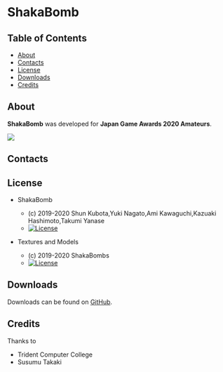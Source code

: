 # ShakaBomb

## Table of Contents

* [About](#about)
* [Contacts](#contacts)
* [License](#license)
* [Downloads](#downloads)
* [Credits](#credits)

## About

**ShakaBomb** was developed for **Japan Game Awards 2020 Amateurs**.

[![](https://img.youtube.com/vi/acis_QxdLbI/0.jpg)](https://www.youtube.com/watch?v=acis_QxdLbI)

## Contacts

## License

* ShakaBomb
  - (c) 2019-2020 Shun Kubota,Yuki Nagato,Ami Kawaguchi,Kazuaki Hashimoto,Takumi Yanase
  - [![License](https://img.shields.io/badge/license-MIT-blue.svg?style=flat)](https://opensource.org/licenses/mit-license.php)
   
* Textures and Models
  - (c) 2019-2020 ShakaBombs
  - [![License](https://img.shields.io/badge/License-CC%20BY--NC--ND%204.0-yellow.svg?style=flat)](https://creativecommons.org/licenses/by-nc-nd/4.0/legalcode)

## Downloads

Downloads can be found on [GitHub](https://github.com/Trident-CESA2020/CESA2020-ShakaBomb/releases).  

## Credits

Thanks to

* Trident Computer College
* Susumu Takaki
